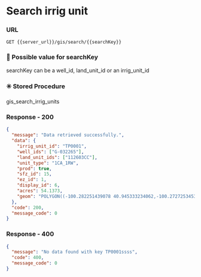 # Search irrig unit

### URL

```:no-line-numbers
GET {{server_url}}/gis/search/{{searchKey}}
```

### :rotating_light: Possible value for searchKey

<div class="custom-container warning">
<p>searchKey can be a well_id, land_unit_id or an irrig_unit_id</p>
</div>

### :eight_spoked_asterisk: Stored Procedure

<div class="custom-container tip">
<p>gis_search_irrig_units</p>
</div>

### Response - 200

```json
{
  "message": "Data retrieved successfully.",
  "data": {
    "irrig_unit_id": "TP0001",
    "well_ids": ["G-032265"],
    "land_unit_ids": ["112603CC"],
    "unit_type": "1CA_1RW",
    "prod": true,
    "sfz_id": 15,
    "ez_id": 1,
    "display_id": 6,
    "acres": 54.1373,
    "geom": "POLYGON((-100.282251439078 40.945333234062,-100.272725345301 40.9454436992869,-100.272749271535 40.9466896938099,-100.274978826832 40.9477019244087,-100.279407194825 40.9481573125547,-100.280351147681 40.9482078485865,-100.280533238113 40.948517389436,-100.281957469944 40.9485613658707,-100.282073466538 40.9484159479583,-100.282147389019 40.9454728253856,-100.282251439078 40.945333234062))"
  },
  "code": 200,
  "message_code": 0
}
```

### Response - 400

<CodeGroup>
<CodeGroupItem title="No Data" active>

```json
{
  "message": "No data found with key TP0001ssss",
  "code": 400,
  "message_code": 0
}
```

</CodeGroupItem>
</CodeGroup>
